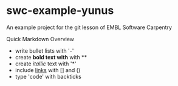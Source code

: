 # swc-example-yunus
An example project for the git lesson of EMBL Software Carpentry

Quick Markdown Overview

 - write bullet lists with '-'
 - create **bold text with**  with **
 - create *itallic* text with '*'
 - include [links](https://github.com/yunusbio/swc-example-yunus) with [] and ()
 - type 'code' with backticks
